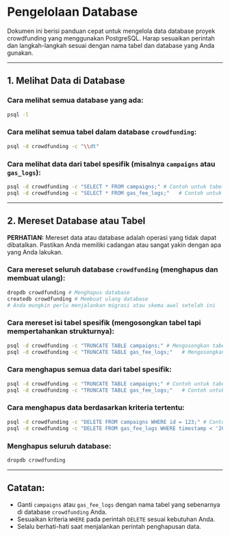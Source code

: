 # Pengelolaan Database

Dokumen ini berisi panduan cepat untuk mengelola data database proyek crowdfunding yang menggunakan PostgreSQL. Harap sesuaikan perintah dan langkah-langkah sesuai dengan nama tabel dan database yang Anda gunakan.

---

## 1. Melihat Data di Database

### Cara melihat semua database yang ada:

```bash
psql -l
```

### Cara melihat semua tabel dalam database `crowdfunding`:

```bash
psql -d crowdfunding -c "\\dt"
```

### Cara melihat data dari tabel spesifik (misalnya `campaigns` atau `gas_logs`):

```bash
psql -d crowdfunding -c "SELECT * FROM campaigns;" # Contoh untuk tabel campaigns
psql -d crowdfunding -c "SELECT * FROM gas_fee_logs;"   # Contoh untuk tabel gas_logs
```

---

## 2. Mereset Database atau Tabel

**PERHATIAN:** Mereset data atau database adalah operasi yang tidak dapat dibatalkan. Pastikan Anda memiliki cadangan atau sangat yakin dengan apa yang Anda lakukan.

### Cara mereset seluruh database `crowdfunding` (menghapus dan membuat ulang):

```bash
dropdb crowdfunding # Menghapus database
createdb crowdfunding # Membuat ulang database
# Anda mungkin perlu menjalankan migrasi atau skema awal setelah ini
```

### Cara mereset isi tabel spesifik (mengosongkan tabel tapi mempertahankan strukturnya):

```bash
psql -d crowdfunding -c "TRUNCATE TABLE campaigns;" # Mengosongkan tabel campaigns
psql -d crowdfunding -c "TRUNCATE TABLE gas_fee_logs;"   # Mengosongkan tabel gas_logs
```

### Cara menghapus semua data dari tabel spesifik:

```bash
psql -d crowdfunding -c "TRUNCATE TABLE campaigns;" # Contoh untuk tabel campaigns
psql -d crowdfunding -c "TRUNCATE TABLE gas_fee_logs;"   # Contoh untuk tabel gas_logs
```

### Cara menghapus data berdasarkan kriteria tertentu:

```bash
psql -d crowdfunding -c "DELETE FROM campaigns WHERE id = 123;" # Contoh: Hapus campaign dengan ID 123
psql -d crowdfunding -c "DELETE FROM gas_fee_logs WHERE timestamp < '2023-01-01';" # Contoh: Hapus log gas sebelum tanggal tertentu
```

### Menghapus seluruh database:

```bash
dropdb crowdfunding
```

---

## Catatan:

*   Ganti `campaigns` atau `gas_fee_logs` dengan nama tabel yang sebenarnya di database `crowdfunding` Anda.
*   Sesuaikan kriteria `WHERE` pada perintah `DELETE` sesuai kebutuhan Anda.
*   Selalu berhati-hati saat menjalankan perintah penghapusan data. 